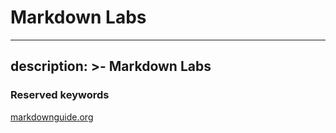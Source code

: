 # Markdown Labs
---
description: >- 
Markdown Labs
---
### Reserved keywords
[markdownguide.org](https://www.markdownguide.org/)
